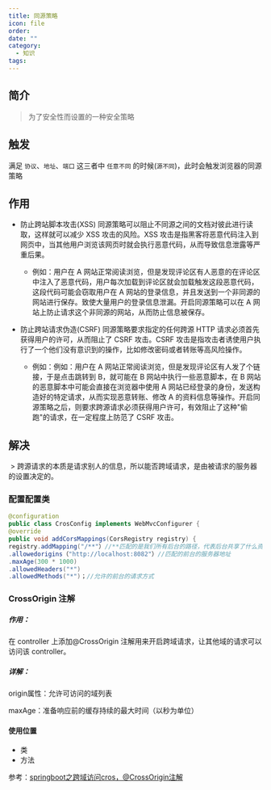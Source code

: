 ```yaml
---
title: 同源策略
icon: file
order: 
date: ""
category:
  - 知识
tags:
---
```

## 简介
>为了安全性而设置的一种安全策略


## 触发
满足 `协议`、`地址`、`端口` 这三者中 `任意不同` 的时候(`源不同`)，此时会触发浏览器的同源策略

## 作用

- 防止跨站脚本攻击(XSS) 同源策略可以阻止不同源之间的文档对彼此进行读取，这样就可以减少 XSS 攻击的风险。XSS 攻击是指黑客将恶意代码注入到网页中，当其他用户浏览该网页时就会执行恶意代码，从而导致信息泄露等严重后果。
	- 例如：用户在 A 网站正常阅读浏览，但是发现评论区有人恶意的在评论区中注入了恶意代码，用户每次加载到评论区就会加载触发这段恶意代码，这段代码可能会窃取用户在 A 网站的登录信息，并且发送到一个非同源的网站进行保存。致使大量用户的登录信息泄漏。开启同源策略可以在 A 网站上防止请求这个非同源的网站，从而防止信息被保存。

- 防止跨站请求伪造(CSRF)  同源策略要求指定的任何跨源 HTTP 请求必须首先获得用户的许可，从而阻止了 CSRF 攻击。CSRF 攻击是指攻击者诱使用户执行了一个他们没有意识到的操作，比如修改密码或者转账等高风险操作。
	- 例如：例如：用户在 A 网站正常阅读浏览，但是发现评论区有人发了个链接，于是点击跳转到 B，就可能在 B 网站中执行一些恶意脚本，在 B 网站的恶意脚本中可能会直接在浏览器中使用 A 网站已经登录的身份，发送构造好的特定请求，从而实现恶意转账、修改 A 的资料信息等操作。开启同源策略之后，则要求跨源请求必须获得用户许可，有效阻止了这种"偷跑"的请求，在一定程度上防范了 CSRF 攻击。

## 解决
 > 跨源请求的本质是请求别人的信息，所以能否跨域请求，是由被请求的服务器的设置决定的。
 
### 配置配置类
```Java
@configuration
public class CrosConfig implements WebMvcConfigurer {
@override
public void addCorsMappings(CorsRegistry registry) {
registry.addMapping("/**"）//**匹配的是我们所有后台的路径，代表后台共享了什么资源
.allowedorigins（"http://localhost:8082"）//匹配的前台的服务器地址
.maxAge(300 * 1000)
.allowedHeaders("*")
.allowedMethods("*")；//允许的前台的请求方式
```
### CrossOrigin 注解
##### 作用：
在 controller 上添加@CrossOrigin 注解用来开启跨域请求，让其他域的请求可以访问该 controller。
##### 详解：

origin属性：允许可访问的域列表

maxAge：准备响应前的缓存持续的最大时间（以秒为单位）
#### 使用位置
- 类
- 方法

参考：[springboot之跨域访问cros，@CrossOrigin注解](https://blog.csdn.net/YMYYZ/article/details/128608870)

